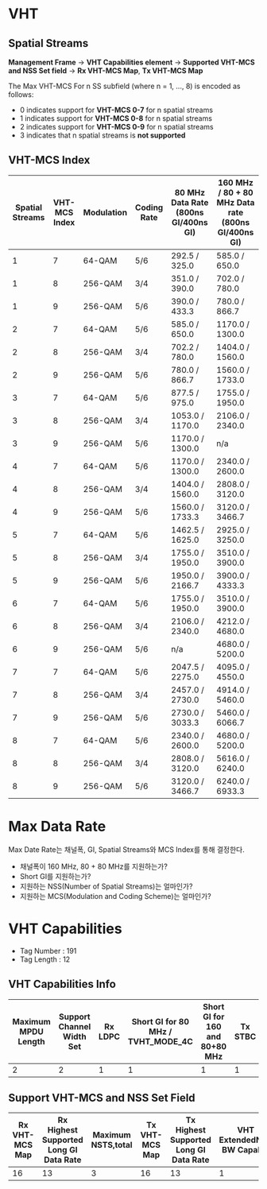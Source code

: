 # VHT

## Spatial Streams

**Management Frame** -> **VHT Capabilities element** -> **Supported VHT-MCS and NSS Set field** -> **Rx VHT-MCS Map**, **Tx VHT-MCS Map**

The Max VHT-MCS For n SS subfield (where n = 1, ..., 8) is encoded as follows:
- 0 indicates support for **VHT-MCS 0-7** for n spatial streams
- 1 indicates support for **VHT-MCS 0-8** for n spatial streams
- 2 indicates support for **VHT-MCS 0-9** for n spatial streams
- 3 indicates that n spatial streams is **not supported**

## VHT-MCS Index

| Spatial Streams | VHT-MCS Index | Modulation | Coding Rate | 80 MHz Data Rate (800ns GI/400ns GI) | 160 MHz / 80 + 80 MHz Data rate (800ns GI/400ns GI) |
|--|--|--|--|--|--|
| 1 | 7 | 64-QAM  | 5/6 | 292.5 / 325.0 | 585.0 / 650.0 |
| 1 | 8 | 256-QAM | 3/4 | 351.0 / 390.0 | 702.0 / 780.0 |
| 1 | 9 | 256-QAM | 5/6 | 390.0 / 433.3 | 780.0 / 866.7 |
| 2 | 7 | 64-QAM  | 5/6 | 585.0 / 650.0 | 1170.0 / 1300.0 |
| 2 | 8 | 256-QAM | 3/4 | 702.2 / 780.0 | 1404.0 / 1560.0 |
| 2 | 9 | 256-QAM | 5/6 | 780.0 / 866.7 | 1560.0 / 1733.0 |
| 3 | 7 | 64-QAM  | 5/6 | 877.5 / 975.0 | 1755.0 / 1950.0 |
| 3 | 8 | 256-QAM | 3/4 | 1053.0 / 1170.0 | 2106.0 / 2340.0 |
| 3 | 9 | 256-QAM | 5/6 | 1170.0 / 1300.0 | n/a |
| 4 | 7 | 64-QAM  | 5/6 | 1170.0 / 1300.0 | 2340.0 / 2600.0 |
| 4 | 8 | 256-QAM | 3/4 | 1404.0 / 1560.0 | 2808.0 / 3120.0 |
| 4 | 9 | 256-QAM | 5/6 | 1560.0 / 1733.3 | 3120.0 / 3466.7 |
| 5 | 7 | 64-QAM  | 5/6 | 1462.5 / 1625.0 | 2925.0 / 3250.0 |
| 5 | 8 | 256-QAM | 3/4 | 1755.0 / 1950.0 | 3510.0 / 3900.0 |
| 5 | 9 | 256-QAM | 5/6 | 1950.0 / 2166.7 | 3900.0 / 4333.3 |
| 6 | 7 | 64-QAM  | 5/6 | 1755.0 / 1950.0 | 3510.0 / 3900.0 |
| 6 | 8 | 256-QAM | 3/4 | 2106.0 / 2340.0 | 4212.0 / 4680.0 |
| 6 | 9 | 256-QAM | 5/6 | n/a | 4680.0 / 5200.0 |
| 7 | 7 | 64-QAM  | 5/6 | 2047.5 / 2275.0 | 4095.0 / 4550.0 |
| 7 | 8 | 256-QAM | 3/4 | 2457.0 / 2730.0 | 4914.0 / 5460.0 |
| 7 | 9 | 256-QAM | 5/6 | 2730.0 / 3033.3 | 5460.0 / 6066.7 |
| 8 | 7 | 64-QAM  | 5/6 | 2340.0 / 2600.0 | 4680.0 / 5200.0 |
| 8 | 8 | 256-QAM | 3/4 | 2808.0 / 3120.0 | 5616.0 / 6240.0 |
| 8 | 9 | 256-QAM | 5/6 | 3120.0 / 3466.7 | 6240.0 / 6933.3 |

# Max Data Rate

Max Date Rate는 채널폭, GI, Spatial Streams와 MCS Index를 통해 결정한다.

 - 채널폭이 160 MHz, 80 + 80 MHz를 지원하는가?
 - Short GI를 지원하는가?
 - 지원하는 NSS(Number of Spatial Streams)는 얼마인가?
 - 지원하는 MCS(Modulation and Coding Scheme)는 얼마인가?

# VHT Capabilities

- Tag Number : 191
- Tag Length : 12

## VHT Capabilities Info

| Maximum MPDU Length | Support Channel Width Set | Rx LDPC | Short GI for 80 MHz / TVHT_MODE_4C | Short GI for 160 and 80+80 MHz | Tx STBC | Rx STBC | SU Beamformer Capable | SU Beamformee Capable | Beamformee STS Capability | Number of Sounding Dimensions | MU Beamformer Capable | MU Beamformee Capable | TXOP PS | +HTC-VHT Capable | Maximum A-MPDU Length Exponent | VHT Link Adaptation Capable | Rx Antenna Pattern Consistency | Tx Antenna Pattern Consistency | Extened NSS BW Support |
|--|--|--|--|--|--|--|--|--|--|--|--|--|--|--|--|--|--|--|--|
|2|2|1|1|1|1|3|1|1|3|3|1|1|1|1|3|2|1|1|2|

## Support VHT-MCS and NSS Set Field

| Rx VHT-MCS Map | Rx Highest Supported Long GI Data Rate | Maximum NSTS,total | Tx VHT-MCS Map | Tx Highest Supported Long GI Data Rate | VHT ExtendedNSS BW Capable | Reserved |
|--|--|--|--|--|--|--|
|16|13|3|16|13|1|2|
